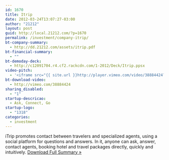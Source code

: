 ```yaml
---
id: 1670
title: Itrip
date: 2012-03-24T13:07:27-03:00
author: "21212"
layout: post
guid: http://local.21212.com/?p=1670
permalink: /investment/company-itrip/
bt-company-summary:
  - http://dd.21212.com/assets/itrip.pdf
bt-financial-summary:
  - ""
bt-demoday-deck:
  - http://c12091704.r4.cf2.rackcdn.com/1-2012/Deck/Itrip.ppsx
video-pitch:
  - '<iframe src="{{ site.url }}http://player.vimeo.com/video/38884424?title=0&byline=0&portrait=0" width="620" height="349" frameborder="0" webkitAllowFullScreen mozallowfullscreen allowFullScreen></iframe>'
bt-download-video:
  - http://vimeo.com/38884424
sharing_disabled:
  - "1"
startup-descricao:
  - Ask, Connect, Go
startup-logo:
  - "1318"
categories:
  - investment
---
```

iTrip promotes contact between travelers and specialized agents, using a social platform for questions and answers. In it, anyone can ask, answer, contact agents, booking hotel and travel packages directly, quickly and intuitively. <a href="http://dd.21212.com/assets/itrip.pdf" target="_blank">Download Full Summary »</a>